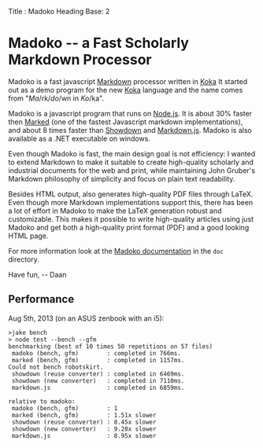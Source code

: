 Title 		: Madoko
Heading Base: 2

# Madoko -- a Fast Scholarly Markdown Processor

Madoko is a fast javascript [Markdown] processor written in [Koka]
It started out as a demo program for the new [Koka] language and
the name comes from "_Ma_\/rk\/_do_\/wn in _Ko_\/ka".

Madoko is a javascript program that runs on [Node.js]. It is about 30% faster
then [Marked] (one of the fastest Javascript markdown implementations), and
about 8 times faster than [Showdown] and [Markdown.js]. Madoko is also
available as a .NET executable on windows.

Even though Madoko is fast, the main design goal is not efficiency: I wanted
to extend Markdown to make it suitable to create high-quality scholarly and
industrial documents for the web and print, while maintaining John Gruber's
Markdown philosophy of simplicity and focus on plain text readability.

Besides HTML output, also generates high-quality PDF files through LaTeX. Even
though more Markdown implementations support this, there has been a lot of
effort in Madoko to make the LaTeX generation robust and customizable. This
makes it possible to write high-quality articles using just Madoko and get
both a high-quality print format (PDF) and a good looking HTML page.

For more information look at the [Madoko documentation](doc/reference.html)
in the `doc` directory.

Have fun,
-- Daan

[Koka]: 		http://koka.codeplex.com
[Markdown]: 	http://daringfireball.net/projects/markdown/syntax
[Markdown.js]: 	https://github.com/evilstreak/markdown-js
[Showdown]: 	https://github.com/coreyti/showdown
[Marked]: 		https://github.com/chjj/marked
[Node.js]:		http://nodejs.org	

[Documentation]: http://madoko.codeplex.com

## Performance

Aug 5th, 2013 (on an ASUS zenbook with an i5):
```
>jake bench
> node test --bench --gfm
benchmarking (best of 10 times 50 repetitions on 57 files)
 madoko (bench, gfm)        : completed in 766ms.
 marked (bench, gfm)        : completed in 1157ms.
Could not bench robotskirt.
 showdown (reuse converter) : completed in 6469ms.
 showdown (new converter)   : completed in 7110ms.
 markdown.js                : completed in 6859ms.

relative to madoko:
 madoko (bench, gfm)        : 1
 marked (bench, gfm)        : 1.51x slower
 showdown (reuse converter) : 8.45x slower
 showdown (new converter)   : 9.28x slower
 markdown.js                : 8.95x slower
```

